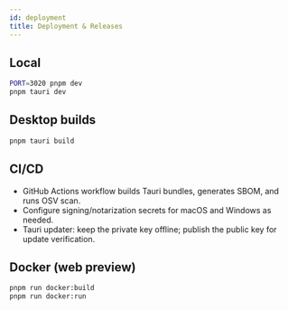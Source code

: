 ```yaml
---
id: deployment
title: Deployment & Releases
---
```


Local
-----

```bash
PORT=3020 pnpm dev
pnpm tauri dev
```

Desktop builds
--------------

```bash
pnpm tauri build
```

CI/CD
-----

- GitHub Actions workflow builds Tauri bundles, generates SBOM, and runs OSV scan.
- Configure signing/notarization secrets for macOS and Windows as needed.
- Tauri updater: keep the private key offline; publish the public key for update verification.

Docker (web preview)
--------------------

```bash
pnpm run docker:build
pnpm run docker:run
```


